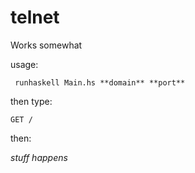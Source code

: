 # telnet

Works somewhat

usage: 

``` runhaskell Main.hs **domain** **port**```

then type: 

```GET /```

then:

*stuff happens*
